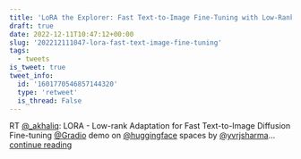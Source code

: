 ```yaml
---
title: 'LoRA the Explorer: Fast Text-to-Image Fine-Tuning with Low-Rank Adaptation'
draft: true
date: 2022-12-11T10:47:12+00:00
slug: '202212111047-lora-fast-text-image-fine-tuning'
tags:
  - tweets
is_tweet: true
tweet_info:
  id: '1601770546857144320'
  type: 'retweet'
  is_thread: False
---
```




RT [@_akhaliq](https://x.com/_akhaliq): LORA - Low-rank Adaptation for Fast Text-to-Image Diffusion Fine-tuning [@Gradio](https://x.com/Gradio) demo on [@huggingface](https://x.com/huggingface) spaces by [@yvrjsharma](https://x.com/yvrjsharma)… [continue reading](https://x.com/sytelus/status/1601770546857144320)
